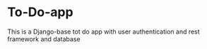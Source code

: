 # To-Do-app
This is a Django-base tot do app with user authentication and rest framework and database
